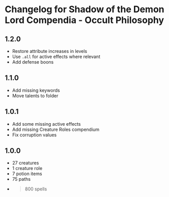 # Changelog for Shadow of the Demon Lord Compendia - Occult Philosophy

## 1.2.0

- Restore attribute increases in levels
- Use `.all` for active effects where relevant
- Add defense boons

## 1.1.0

- Add missing keywords
- Move talents to folder

## 1.0.1

- Add some missing active effects
- Add missing Creature Roles compendium
- Fix corruption values

## 1.0.0

- 27 creatures
- 1 creature role
- 7 potion items
- 75 paths
- >800 spells
